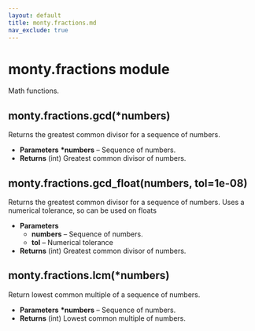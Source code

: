 ```yaml
---
layout: default
title: monty.fractions.md
nav_exclude: true
---
```


# monty.fractions module

Math functions.

## monty.fractions.gcd(\*numbers)

Returns the greatest common divisor for a sequence of numbers.

* **Parameters**
  **\*numbers** – Sequence of numbers.
* **Returns**
  (int) Greatest common divisor of numbers.

## monty.fractions.gcd_float(numbers, tol=1e-08)

Returns the greatest common divisor for a sequence of numbers.
Uses a numerical tolerance, so can be used on floats

* **Parameters**
  * **numbers** – Sequence of numbers.
  * **tol** – Numerical tolerance
* **Returns**
  (int) Greatest common divisor of numbers.

## monty.fractions.lcm(\*numbers)

Return lowest common multiple of a sequence of numbers.

* **Parameters**
  **\*numbers** – Sequence of numbers.
* **Returns**
  (int) Lowest common multiple of numbers.